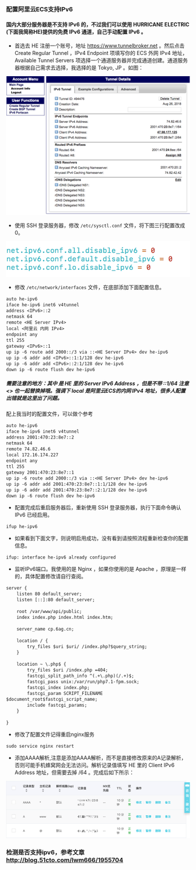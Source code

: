 ### 配置阿里云ECS支持IPv6
#### 国内大部分服务器是不支持 IPv6 的，不过我们可以使用 HURRICANE ELECTRIC (下面我简称HE)提供的免费 IPv6 通道，自己手动配置 IPv6 。

- 首选去 HE 注册一个账号，地址 <https://www.tunnelbroker.net> 。然后点击 Create Regular Tunnel ，IPv4 Endpoint 项填写你的 ECS 外网 IPv4 地址，Available Tunnel Servers 项选择一个通道服务器并完成通道创建。通道服务器根据自己需求去选择，我选择的是 Tokyo, JP 。如图：

![](https://github.com/we11cheng/WCImageHost/raw/master/WX20180827-135750.png)

- 使用 SSH 登录服务器，修改 `/etc/sysctl.conf` 文件，将下图三行配置改成0。

![](https://github.com/we11cheng/WCImageHost/raw/master/WX20180827-140311.png)

- 修改 `/etc/network/interfaces` 文件，在底部添加下面配置信息。

```
auto he-ipv6
iface he-ipv6 inet6 v4tunnel
address <IPv6>::2
netmask 64
remote <HE Server IPv4>
local <阿里云 内网 IPv4>
endpoint any
ttl 255
gateway <IPv6>::1
up ip -6 route add 2000::/3 via ::<HE Server IPv4> dev he-ipv6
up ip -6 addr add <IPv6>::1:1/128 dev he-ipv6
up ip -6 addr add <IPv6>::2:1/128 dev he-ipv6
down ip -6 route flush dev he-ipv6
```
##### 需要注意的地方：其中 <IPv6> 是 HE 里的 Server IPv6 Address ，但是不带 ::1/64 注意 <> 也一起替换掉哦。强调下 local 是阿里云ECS的内网 IPv4 地址，很多人配置出错就是这里出了问题。
配上我当时的配置文件，可以做个参考
```
auto he-ipv6
iface he-ipv6 inet6 v4tunnel
address 2001:470:23:8e7::2
netmask 64
remote 74.82.46.6
local 172.16.174.227
endpoint any
ttl 255
gateway 2001:470:23:8e7::1
up ip -6 route add 2000::/3 via ::<HE Server IPv4> dev he-ipv6
up ip -6 addr add 2001:470:23:8e7::1:1/128 dev he-ipv6
up ip -6 addr add 2001:470:23:8e7::2:1/128 dev he-ipv6
down ip -6 route flush dev he-ipv6
```

- 配置完成后重启服务器后，重新使用 SSH 登录服务器，执行下面命令确认 IPv6 已经启用。

```
ifup he-ipv6
```

- 如果看到下面文字，则说明启用成功，没有看到请按照流程重新检查你的配置信息。

```
ifup: interface he-ipv6 already configured
```

- 监听IPv6端口。我使用的是 Nginx ，如果你使用的是 Apache ，原理是一样的，具体配置修改请自行查阅。

```
server {
    listen 80 default_server;
    listen [::]:80 default_server;
 
    root /var/www/api/public;
    index index.php index.html index.htm;
 
    server_name cp.6ag.cn;
 
    location / {
        try_files $uri $uri/ /index.php?$query_string;
    }
 
    location ~ \.php$ {
        try_files $uri /index.php =404;
        fastcgi_split_path_info ^(.+\.php)(/.+)$;
        fastcgi_pass unix:/var/run/php7.1-fpm.sock;
        fastcgi_index index.php;
        fastcgi_param SCRIPT_FILENAME $document_root$fastcgi_script_name;
        include fastcgi_params;
    }
 
}
```

- 修改了配置文件记得重启nginx服务

```
sudo service nginx restart
```

- 添加AAAA解析,注意是添加AAAA解析，而不是直接修改原来的A记录解析，否则可能手机蜂窝网会无法访问。解析记录值填写 HE 里的 Client IPv6 Address 地址，但需要去掉 /64 。完成后如下所示：

![](https://github.com/we11cheng/WCImageHost/raw/master/WX20180827-141240%402x.png)

### 检测是否支持ipv6，参考文章<http://blog.51cto.com/lwm666/1955704>

